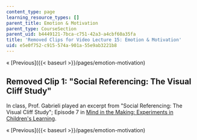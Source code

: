 ```yaml
---
content_type: page
learning_resource_types: []
parent_title: Emotion & Motivation
parent_type: CourseSection
parent_uid: b4449121-7bca-c751-42a3-a4cbf60a35fa
title: 'Removed Clips for Video Lecture 15: Emotion & Motivation'
uid: e5e0f752-c915-574a-901a-55e9ab3221b8
---
```


« [Previous]({{< baseurl >}}/pages/emotion-motivation)

Removed Clip 1: "Social Referencing: The Visual Cliff Study"
------------------------------------------------------------

In class, Prof. Gabrieli played an excerpt from "Social Referencing: The Visual Cliff Study"; Episode 7 in [Mind in the Making: Experiments in Children's Learning](https://www.mindinthemaking.org/).

« [Previous]({{< baseurl >}}/pages/emotion-motivation)